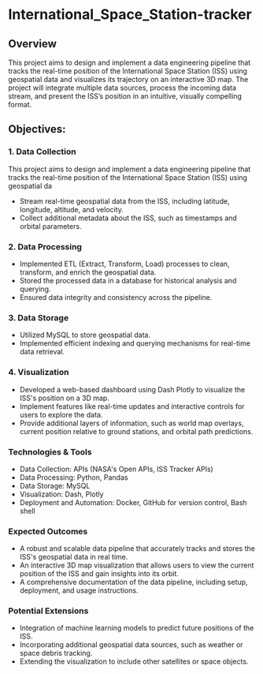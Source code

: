 # International_Space_Station-tracker

## Overview

This project aims to design and implement a data engineering pipeline that tracks the real-time position of the International Space Station (ISS) using geospatial data and visualizes its trajectory on an interactive 3D map. The project will integrate multiple data sources, process the incoming data stream, and present the ISS’s position in an intuitive, visually compelling format.


## Objectives:

### 1. Data Collection

This project aims to design and implement a data engineering pipeline that tracks the real-time position of the International Space Station (ISS) using geospatial da
* Stream real-time geospatial data from the ISS, including latitude, longitude, altitude, and velocity.
* Collect additional metadata about the ISS, such as timestamps and orbital parameters.
### 2. Data Processing

* Implemented ETL (Extract, Transform, Load) processes to clean, transform, and enrich the geospatial data.
* Stored the processed data in a database for historical analysis and querying.
* Ensured data integrity and consistency across the pipeline.

### 3. Data Storage

* Utilized MySQL to store geospatial data.
* Implemented efficient indexing and querying mechanisms for real-time data retrieval.
  
### 4. Visualization

* Developed a web-based dashboard using Dash Plotly to visualize the ISS's position on a 3D map.
* Implement features like real-time updates and interactive controls for users to explore the data.
* Provide additional layers of information, such as world map overlays, current position relative to ground stations, and orbital path predictions.



### Technologies & Tools
* Data Collection: APIs (NASA's Open APIs, ISS Tracker APIs)
* Data Processing: Python, Pandas
* Data Storage: MySQL
* Visualization: Dash, Plotly
* Deployment and Automation: Docker, GitHub for version control, Bash shell

### Expected Outcomes
* A robust and scalable data pipeline that accurately tracks and stores the ISS's geospatial data in real time.
* An interactive 3D map visualization that allows users to view the current position of the ISS and gain insights into its orbit.
* A comprehensive documentation of the data pipeline, including setup, deployment, and usage instructions.

### Potential Extensions
* Integration of machine learning models to predict future positions of the ISS.
* Incorporating additional geospatial data sources, such as weather or space debris tracking.
* Extending the visualization to include other satellites or space objects.
